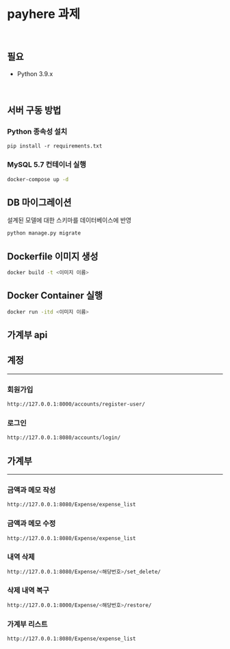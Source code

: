 # payhere 과제
<br>

## 필요

- Python 3.9.x

<br>

## 서버 구동 방법

### Python 종속성 설치
```
pip install -r requirements.txt
```

### MySQL 5.7 컨테이너 실행
```bash
docker-compose up -d
```

## DB 마이그레이션 
설계된 모델에 대한 스키마를 데이터베이스에 반영

```bash
python manage.py migrate
```

## Dockerfile 이미지 생성
```bash
docker build -t <이미지 이름>
```

## Docker Container 실행
```bash
docker run -itd <이미지 이름>
```

## 가계부 api


## 계정

----
### 회원가입
```bash
http://127.0.0.1:8000/accounts/register-user/
```

### 로그인
```bash
http://127.0.0.1:8080/accounts/login/
```

## 가계부

----
### 금액과 메모 작성
```bash
http://127.0.0.1:8080/Expense/expense_list
```

### 금액과 메모 수정
```bash
http://127.0.0.1:8080/Expense/expense_list
```

### 내역 삭제
```bash
http://127.0.0.1:8080/Expense/<해당번호>/set_delete/
```

### 삭제 내역 복구
```bash
http://127.0.0.1:8000/Expense/<해당번호>/restore/
```

### 가계부 리스트
```bash
http://127.0.0.1:8080/Expense/expense_list
```


